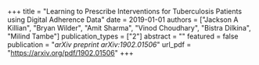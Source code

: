 +++
title = "Learning to Prescribe Interventions for Tuberculosis Patients using Digital Adherence Data"
date = 2019-01-01
authors = ["Jackson A Killian", "Bryan Wilder", "Amit Sharma", "Vinod Choudhary", "Bistra Dilkina", "Milind Tambe"]
publication_types = ["2"]
abstract = ""
featured = false
publication = "*arXiv preprint arXiv:1902.01506*"
url_pdf = "https://arxiv.org/pdf/1902.01506"
+++

